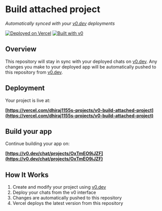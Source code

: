# Build attached project

*Automatically synced with your [v0.dev](https://v0.dev) deployments*

[![Deployed on Vercel](https://img.shields.io/badge/Deployed%20on-Vercel-black?style=for-the-badge&logo=vercel)](https://vercel.com/dhiraj1155s-projects/v0-build-attached-project)
[![Built with v0](https://img.shields.io/badge/Built%20with-v0.dev-black?style=for-the-badge)](https://v0.dev/chat/projects/OxTmEO9iJZF)

## Overview

This repository will stay in sync with your deployed chats on [v0.dev](https://v0.dev).
Any changes you make to your deployed app will be automatically pushed to this repository from [v0.dev](https://v0.dev).

## Deployment

Your project is live at:

**[https://vercel.com/dhiraj1155s-projects/v0-build-attached-project](https://vercel.com/dhiraj1155s-projects/v0-build-attached-project)**

## Build your app

Continue building your app on:

**[https://v0.dev/chat/projects/OxTmEO9iJZF](https://v0.dev/chat/projects/OxTmEO9iJZF)**

## How It Works

1. Create and modify your project using [v0.dev](https://v0.dev)
2. Deploy your chats from the v0 interface
3. Changes are automatically pushed to this repository
4. Vercel deploys the latest version from this repository